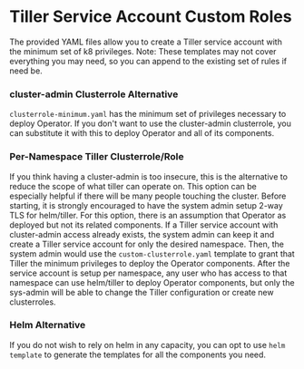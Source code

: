 # Tiller Service Account Custom Roles

The provided YAML files allow you to create a Tiller service account with the minimum set of k8 privileges. Note: These templates may not cover everything you may need, so you can append to the existing set of rules if need be.

### cluster-admin Clusterrole Alternative
`clusterrole-minimum.yaml` has the minimum set of privileges necessary to deploy Operator. If you don't want to use the cluster-admin clusterrole, you can substitute it with this to deploy Operator and all of its components.

### Per-Namespace Tiller Clusterrole/Role
If you think having a cluster-admin is too insecure, this is the alternative to reduce the scope of what tiller can operate on. This option can be especially helpful if there will be many people touching the cluster. Before starting, it is strongly encouraged to have the system admin setup 2-way TLS for helm/tiller. For this option, there is an assumption that Operator as deployed but not its related components. If a Tiller service account with cluster-admin access already exists, the system admin can keep it and create a Tiller service account for only the desired namespace. Then, the system admin would use the `custom-clusterrole.yaml` template to grant that Tiller the minimum privileges to deploy the Operator components. After the service account is setup per namespace, any user who has access to that namespace can use helm/tiller to deploy Operator components, but only the sys-admin will be able to change the Tiller configuration or create new clusterroles.

### Helm Alternative
If you do not wish to rely on helm in any capacity, you can opt to use `helm template` to generate the templates for all the components you need.
